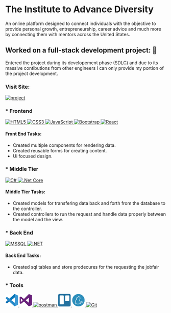 # The Institute to Advance Diversity

  An online platform designed to connect individuals with the objective to provide personal growth, entrepreneurship, career advice and much more by connecting them with mentors across the United States.
##  Worked on a full-stack development project: 🧰
Entered the project during its developement phase (SDLC) and due to its massive contibutions from other engineers I can only provide my portion of the project development.
### Visit Site:
<a href="https://advancingdiversity.azurewebsites.net/" target="_blank">
<img src=https://img.shields.io/badge/adv-Diversty-blue alt=project />
</a>

### * Frontend  
<div>  
 <a href="https://en.wikipedia.org/wiki/HTML5" target="_blank">
  <img src="https://profilinator.rishav.dev/skills-assets/html5-original-wordmark.svg" alt="HTML5" height="42" />
 </a> 
 <a href="https://www.w3schools.com/css/" target="_blank">
  <img src="https://profilinator.rishav.dev/skills-assets/css3-original-wordmark.svg" alt="CSS3" height="42" />
 </a>    
 <a href="https://www.javascript.com/" target="_blank">
  <img src="https://profilinator.rishav.dev/skills-assets/javascript-original.svg" alt="JavaScript" height="35" />
 </a>  
 <a href="https://getbootstrap.com/docs/3.4/javascript/" target="_blank">
  <img src="https://profilinator.rishav.dev/skills-assets/bootstrap-plain.svg" alt="Bootstrap" height="36" />
 </a>  
 <a href="https://reactjs.org/" target="_blank">
  <img src="https://profilinator.rishav.dev/skills-assets/react-original-wordmark.svg" alt="React" height="35" />
 </a>   
 
</div>

#### Front End Tasks: 
- Created multiple components for rendering data.
- Created reusable forms for creating content.
- Ui focused design.

### * Middle Tier  
<div>  
  <a href="https://docs.microsoft.com/en-us/dotnet/csharp/" target="_blank">
    <img src="https://profilinator.rishav.dev/skills-assets/csharp-original.svg" alt="C#" height="40" />
  </a>  
  <a href="https://dotnet.microsoft.com/download" target="_blank">
    <img src="https://profilinator.rishav.dev/skills-assets/dotnetcore.png" alt=".Net Core" height="40" />
  </a>  
  
</div>

#### Middle Tier Tasks: 
- Created models for transfering data back and forth from the database to the controller.
- Created controllers to run the request and handle data properly between the model and the view.


### * Back End 
<div>  
<a href="https://www.microsoft.com/en-us/sql-server" target="_blank">
  <img src="https://www.svgrepo.com/show/303229/microsoft-sql-server-logo.svg" alt="MSSQL" height="40" />
</a>  
<a href="https://dotnet.microsoft.com/download/dotnet-framework" target="_blank">
  <img src="https://profilinator.rishav.dev/skills-assets/dot-net-original-wordmark.svg" alt=".NET" height="40" />
</a>  
</div>

#### Back End Tasks: 
-  Created sql tables and store prodecures for the requesting the jobfair data.  

### * Tools
<div>  
  <a href="https://code.visualstudio.com/" target="_blank">
    <img src="https://github.com/devicons/devicon/blob/master/icons/vscode/vscode-original.svg" alt="VSCode" height="40" />
  </a>
  <a href="https://visualstudio.microsoft.com/" target="_blank">
    <img src="https://github.com/devicons/devicon/blob/master/icons/visualstudio/visualstudio-plain.svg" alt="VisualStudio" height="40" />
  </a>  
  <a href="https://postman.com" target="_blank" rel="noreferrer"> 
    <img src="https://www.vectorlogo.zone/logos/getpostman/getpostman-icon.svg" alt="postman" height="40"/>
  </a> 
  <a href="https://trello.com/" target="_blank">
  <img src="https://github.com/devicons/devicon/blob/master/icons/trello/trello-plain.svg" alt="Trello" height="40" />
  </a> 
  <a href="https://yarnpkg.com/" target="_blank">
    <img src="https://github.com/devicons/devicon/blob/master/icons/yarn/yarn-original.svg" alt="Yarn" height="40" />
  </a>  
  <a href="https://github.com/" target="_blank">
        <img src="https://profilinator.rishav.dev/skills-assets/git-scm-icon.svg" alt="Git" height="35" />
  </a>
</div>





